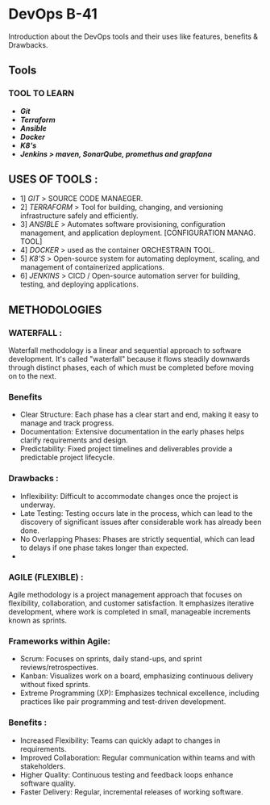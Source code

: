 # DevOps B-41
  Introduction about the DevOps tools and their uses like features, benefits & Drawbacks.

## Tools

### TOOL TO LEARN
- ***Git*** 
- ***Terraform***
- ***Ansible***
- ***Docker***
- ***K8's***
- ***Jenkins > maven, SonarQube, promethus and grapfana***

## USES OF TOOLS :

- 1] *GIT* > SOURCE CODE MANAEGER.
- 2] *TERRAFORM* > Tool for building, changing, and versioning infrastructure safely and efficiently.
- 3] *ANSIBLE* > Automates software provisioning, configuration management, and application deployment. [CONFIGURATION MANAG. TOOL]
- 4] *DOCKER* > used as the container ORCHESTRAIN TOOL.
- 5] *K8'S* > Open-source system for automating deployment, scaling, and management of containerized applications.
- 6] *JENKINS* >  CICD / Open-source automation server for building, testing, and deploying applications.

## METHODOLOGIES

### WATERFALL : 
Waterfall methodology is a linear and sequential approach to software development. It's called "waterfall" because it flows steadily downwards through distinct phases, each of which must be completed before moving on to the next.

### Benefits
- Clear Structure: Each phase has a clear start and end, making it easy to manage and track progress.
- Documentation: Extensive documentation in the early phases helps clarify requirements and design.
- Predictability: Fixed project timelines and deliverables provide a predictable project lifecycle.
### Drawbacks :
- Inflexibility: Difficult to accommodate changes once the project is underway.
- Late Testing: Testing occurs late in the process, which can lead to the discovery of significant issues after considerable work has already been done.
- No Overlapping Phases: Phases are strictly sequential, which can lead to delays if one phase takes longer than expected.
- 
### AGILE (FLEXIBLE) : 
Agile methodology is a project management approach that focuses on flexibility, collaboration, and customer satisfaction. It emphasizes iterative development, where work is completed in small, manageable increments known as sprints.

### Frameworks within Agile:
- Scrum: Focuses on sprints, daily stand-ups, and sprint reviews/retrospectives.
- Kanban: Visualizes work on a board, emphasizing continuous delivery without fixed sprints.
- Extreme Programming (XP): Emphasizes technical excellence, including practices like pair programming and test-driven development.
### Benefits :
- Increased Flexibility: Teams can quickly adapt to changes in requirements.
- Improved Collaboration: Regular communication within teams and with stakeholders.
- Higher Quality: Continuous testing and feedback loops enhance software quality.
- Faster Delivery: Regular, incremental releases of working software.
